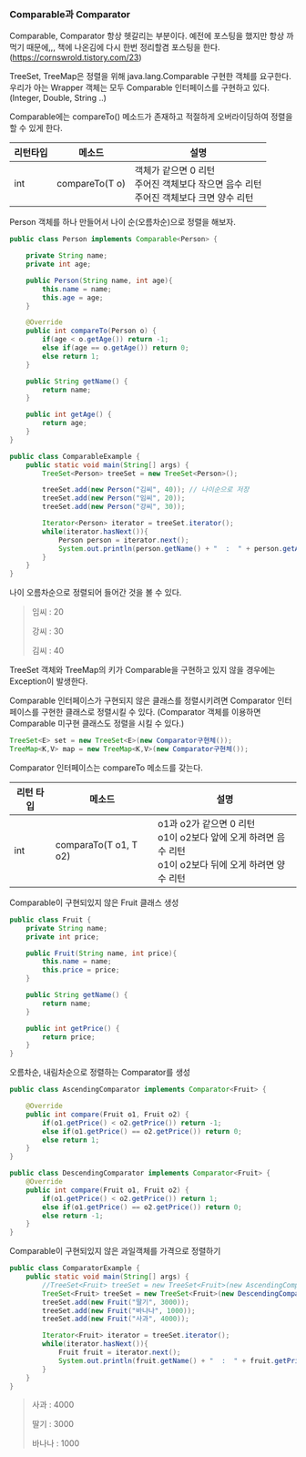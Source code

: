 ### Comparable과 Comparator

Comparable, Comparator 항상 헷갈리는 부분이다. 예전에 포스팅을 했지만 항상 까먹기 때문에,,, 책에 나온김에 다시 한번 정리할겸 포스팅을 한다. (https://cornswrold.tistory.com/23)

TreeSet, TreeMap은 정렬을 위해 java.lang.Comparable 구현한 객체를 요구한다. 우리가 아는 Wrapper 객체는 모두 Comparable 인터페이스를 구현하고 있다.(Integer, Double, String ..)

Comparable에는 compareTo() 메소드가 존재하고 적절하게 오버라이딩하여 정렬을 할 수 있게 한다.

| 리턴타입 | 메소드         | 설명                                                         |
| -------- | -------------- | ------------------------------------------------------------ |
| int      | compareTo(T o) | 객체가 같으면 0 리턴<br />주어진 객체보다 작으면 음수 리턴<br />주어진 객체보다 크면 양수 리턴 |

Person 객체를 하나 만들어서 나이 순(오름차순)으로 정렬을 해보자.

```java
public class Person implements Comparable<Person> {

    private String name;
    private int age;

    public Person(String name, int age){
        this.name = name;
        this.age = age;
    }

    @Override
    public int compareTo(Person o) {
        if(age < o.getAge()) return -1;
        else if(age == o.getAge()) return 0;
        else return 1;
    }

    public String getName() {
        return name;
    }

    public int getAge() {
        return age;
    }
}
```



```java
public class ComparableExample {
    public static void main(String[] args) {
        TreeSet<Person> treeSet = new TreeSet<Person>();

        treeSet.add(new Person("김씨", 40)); // 나이순으로 저장
        treeSet.add(new Person("임씨", 20));
        treeSet.add(new Person("강씨", 30));

        Iterator<Person> iterator = treeSet.iterator();
        while(iterator.hasNext()){
            Person person = iterator.next();
            System.out.println(person.getName() + "  :  " + person.getAge());
        }
    }
}
```

나이 오름차순으로 정렬되어 들어간 것을 볼 수 있다.

> 임씨  :  20
>
> 강씨  :  30
>
> 김씨  :  40



TreeSet 객체와 TreeMap의 키가 Comparable을 구현하고 있지 않을 경우에는 Exception이 발생한다.

Comparable 인터페이스가 구현되지 않은 클래스를 정렬시키려면 Comparator 인터페이스를 구현한 클래스로 정렬시킬 수 있다. (Comparator 객체를 이용하면 Comparable 미구현 클래스도 정렬을 시킬 수 있다.)

```java
TreeSet<E> set = new TreeSet<E>(new Comparator구현체());
TreeMap<K,V> map = new TreeMap<K,V>(new Comparator구현체());
```

Comparator 인터페이스는 compareTo 메소드를 갖는다.

| 리턴 타입 | 메소드                | 설명                                                         |
| --------- | --------------------- | ------------------------------------------------------------ |
| int       | comparaTo(T o1, T o2) | o1과 o2가 같으면 0 리턴<br />o1이 o2보다 앞에 오게 하려면 음수 리턴<br />o1이 o2보다 뒤에 오게 하려면 양수 리턴 |

Comparable이 구현되있지 않은 Fruit 클래스 생성

```java
public class Fruit {
    private String name;
    private int price;

    public Fruit(String name, int price){
        this.name = name;
        this.price = price;
    }

    public String getName() {
        return name;
    }

    public int getPrice() {
        return price;
    }
}
```

오름차순, 내림차순으로 정렬하는 Comparator를 생성

```java
public class AscendingComparator implements Comparator<Fruit> {

    @Override
    public int compare(Fruit o1, Fruit o2) {
        if(o1.getPrice() < o2.getPrice()) return -1;
        else if(o1.getPrice() == o2.getPrice()) return 0;
        else return 1;
    }
}

public class DescendingComparator implements Comparator<Fruit> {
    @Override
    public int compare(Fruit o1, Fruit o2) {
        if(o1.getPrice() < o2.getPrice()) return 1;
        else if(o1.getPrice() == o2.getPrice()) return 0;
        else return -1;
    }
}
```

Comparable이 구현되있지 않은 과일객체를 가격으로 정렬하기

```java
public class ComparatorExample {
    public static void main(String[] args) {
        //TreeSet<Fruit> treeSet = new TreeSet<Fruit>(new AscendingComparator()); // 오름차순
        TreeSet<Fruit> treeSet = new TreeSet<Fruit>(new DescendingComparator()); // 내림차순
        treeSet.add(new Fruit("딸기", 3000));
        treeSet.add(new Fruit("바나나", 1000));
        treeSet.add(new Fruit("사과", 4000));

        Iterator<Fruit> iterator = treeSet.iterator();
        while(iterator.hasNext()){
            Fruit fruit = iterator.next();
            System.out.println(fruit.getName() + "  :  " + fruit.getPrice());
        }
    }
}
```

>사과  :  4000
>
>딸기  :  3000
>
>바나나  :  1000

